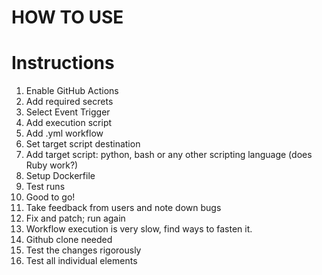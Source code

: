 # HOW TO USE

# Instructions

1. Enable GitHub Actions
2. Add required secrets
3. Select Event Trigger
4. Add execution script
5. Add .yml workflow
6. Set target script destination
7. Add target script: python, bash or any other scripting language (does Ruby work?)
8. Setup Dockerfile
9. Test runs
10. Good to go!
11. Take feedback from users and note down bugs
12. Fix and patch; run again
13. Workflow execution is very slow, find ways to fasten it.
14. Github clone needed
15. Test the changes rigorously
16. Test all individual elements
